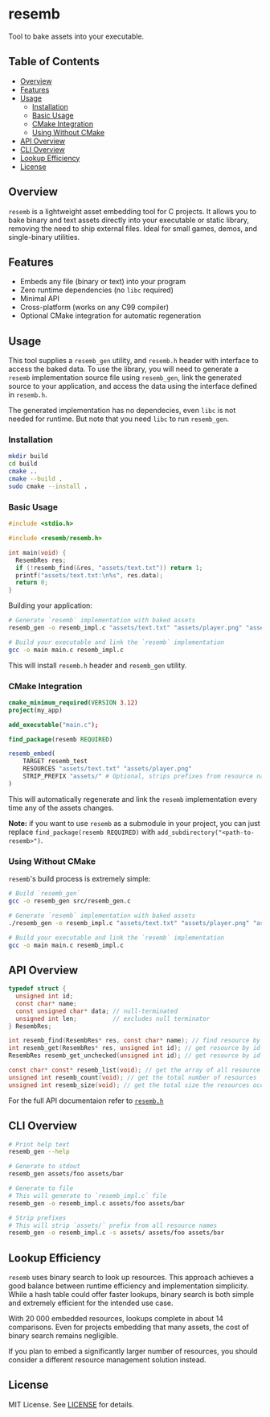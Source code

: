 # resemb

Tool to bake assets into your executable.

## Table of Contents

- [Overview](#overview)
- [Features](#features)
- [Usage](#usage)
    - [Installation](#installation)
    - [Basic Usage](#basic-usage)
    - [CMake Integration](#cmake-integration)
    - [Using Without CMake](#using-without-cmake)
- [API Overview](#api-overview)
- [CLI Overview](#cli-overview)
- [Lookup Efficiency](#lookup-efficiency)
- [License](#license)

## Overview

`resemb` is a lightweight asset embedding tool for C projects. It allows you to
bake binary and text assets directly into your executable or static library,
removing the need to ship external files. Ideal for small games, demos, and
single-binary utilities.

## Features

- Embeds any file (binary or text) into your program
- Zero runtime dependencies (no `libc` required)
- Minimal API
- Cross-platform (works on any C99 compiler)
- Optional CMake integration for automatic regeneration

## Usage

This tool supplies a `resemb_gen` utility, and `resemb.h` header with interface
to access the baked data. To use the library, you will need to generate a
`resemb` implementation source file using `resemb_gen`, link the generated
source to your application, and access the data using the interface defined in
`resemb.h`.

The generated implementation has no dependecies, even `libc` is not
needed for runtime. But note that you need `libc` to run `resemb_gen`.

### Installation

```bash
mkdir build
cd build
cmake ..
cmake --build .
sudo cmake --install .
```

### Basic Usage

```c
#include <stdio.h>

#include <resemb/resemb.h>

int main(void) {
  ResembRes res;
  if (!resemb_find(&res, "assets/text.txt")) return 1;
  printf("assets/text.txt:\n%s", res.data);
  return 0;
}
```

Building your application:

```bash
# Generate `resemb` implementation with baked assets
resemb_gen -o resemb_impl.c "assets/text.txt" "assets/player.png" "assets/music.mp3"

# Build your executable and link the `resemb` implementation
gcc -o main main.c resemb_impl.c
```

This will install `resemb.h` header and `resemb_gen` utility.

### CMake Integration

```cmake
cmake_minimum_required(VERSION 3.12)
project(my_app)

add_executable("main.c");

find_package(resemb REQUIRED)

resemb_embed(
    TARGET resemb_test
    RESOURCES "assets/text.txt" "assets/player.png"
    STRIP_PREFIX "assets/" # Optional, strips prefixes from resource names
)
```

This will automatically regenerate and link the `resemb` implementation every
time any of the assets changes.

**Note:** if you want to use `resemb` as a submodule in your project, you can
just replace `find_package(resemb REQUIRED)` with
`add_subdirectory("<path-to-resemb>")`.

### Using Without CMake

`resemb`'s build process is extremely simple:

```bash
# Build `resemb_gen`
gcc -o resemb_gen src/resemb_gen.c

# Generate `resemb` implementation with baked assets
./resemb_gen -o resemb_impl.c "assets/text.txt" "assets/player.png" "assets/music.mp3"

# Build your executable and link the `resemb` implementation
gcc -o main main.c resemb_impl.c
```

## API Overview

```c
typedef struct {
  unsigned int id;
  const char* name;
  const unsigned char* data; // null-terminated
  unsigned int len;          // excludes null terminator
} ResembRes;

int resemb_find(ResembRes* res, const char* name); // find resource by name
int resemb_get(ResembRes* res, unsigned int id); // get resource by id
ResembRes resemb_get_unchecked(unsigned int id); // get resource by id (no bound-checks)

const char* const* resemb_list(void); // get the array of all resource names
unsigned int resemb_count(void); // get the total number of resources
unsigned int resemb_size(void); // get the total size the resources occupy
```

For the full API documentaion refer to [`resemb.h`](include/resemb/resemb.h)

## CLI Overview

```bash
# Print help text
resemb_gen --help

# Generate to stdout
resemb_gen assets/foo assets/bar

# Generate to file
# This will generate to `resemb_impl.c` file
resemb_gen -o resemb_impl.c assets/foo assets/bar

# Strip prefixes
# This will strip `assets/` prefix from all resource names
resemb_gen -o resemb_impl.c -s assets/ assets/foo assets/bar
```

## Lookup Efficiency

`resemb` uses binary search to look up resources. This approach achieves
a good balance between runtime efficiency and implementation simplicity.
While a hash table could offer faster lookups, binary search is both simple
and extremely efficient for the intended use case.

With 20 000 embedded resources, lookups complete in about 14 comparisons.
Even for projects embedding that many assets, the cost of binary search remains
negligible.

If you plan to embed a significantly larger number of resources, you should
consider a different resource management solution instead.

## License

MIT License. See [LICENSE](LICENSE) for details.
